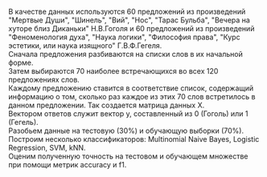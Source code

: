 В качестве данных используются 60 предложений из произведений "Мертвые Души", "Шинель", "Вий", "Нос", "Тарас Бульба", "Вечера на хуторе близ Диканьки" Н.В.Гоголя и 60 предложений из произведений "Феноменология духа", "Наука логики", "Философия права", "Курс эстетики, или наука изящного" Г.В.Ф.Гегеля.<br/>
Сначала предложения разбиваются на списки слов в их начальной форме.<br/>
Затем выбираются 70 наиболее встречающихся во всех 120 предложениях слов.<br/>
Каждому предложению ставится в соответствие список, содержащий информацию о том, сколько раз каждое из этих 70 слов встретилось в данном предложении. Так создается матрица данных X.<br/>
Вектором ответов служит вектор y, составленный из 0 (Гоголь) или 1 (Гегель).<br/>
Разобьем данные на тестовую (30%) и обучающую выборки (70%).<br/>
Построим несколько классификаторов: Multinomial Naive Bayes, Logistic Regression, SVM, kNN.<br/>
Оценим полученную точность на тестовом и обучающем множестве при помощи метрик accuracy и f1.
